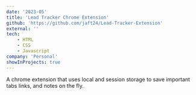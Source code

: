 ```yaml
---
date: '2023-05'
title: 'Lead Tracker Chrome Extension'
github: 'https://github.com/jaft24/Lead-Tracker-Extension'
external: ''
tech:
    - HTML
    - CSS
    - Javascript
company: 'Personal'
showInProjects: true
---
```

A chrome extension that uses local and session storage to save important tabs links, and notes on the fly.


